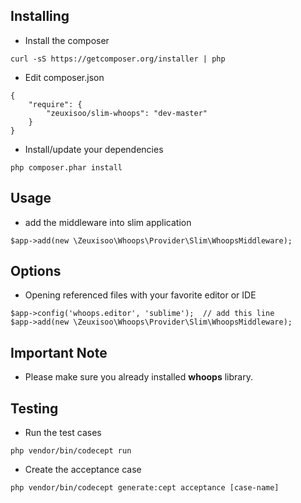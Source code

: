 ## Installing

- Install the composer

```
curl -sS https://getcomposer.org/installer | php
```

- Edit composer.json

```
{
	"require": {
		"zeuxisoo/slim-whoops": "dev-master"
	}
}
```

- Install/update your dependencies

```
php composer.phar install
```

## Usage

- add the middleware into slim application

```
$app->add(new \Zeuxisoo\Whoops\Provider\Slim\WhoopsMiddleware);
```

## Options

- Opening referenced files with your favorite editor or IDE

```
$app->config('whoops.editor', 'sublime');  // add this line
$app->add(new \Zeuxisoo\Whoops\Provider\Slim\WhoopsMiddleware);
```

## Important Note

- Please make sure you already installed **whoops** library.

## Testing

- Run the test cases

```
php vendor/bin/codecept run
```

- Create the acceptance case

```
php vendor/bin/codecept generate:cept acceptance [case-name]
```

